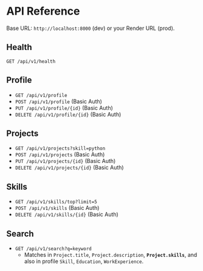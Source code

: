 # API Reference

Base URL: `http://localhost:8000` (dev) or your Render URL (prod).

## Health
`GET /api/v1/health`

## Profile
- `GET /api/v1/profile`
- `POST /api/v1/profile` (Basic Auth)
- `PUT /api/v1/profile/{id}` (Basic Auth)
- `DELETE /api/v1/profile/{id}` (Basic Auth)

## Projects
- `GET /api/v1/projects?skill=python`
- `POST /api/v1/projects` (Basic Auth)
- `PUT /api/v1/projects/{id}` (Basic Auth)
- `DELETE /api/v1/projects/{id}` (Basic Auth)

## Skills
- `GET /api/v1/skills/top?limit=5`
- `POST /api/v1/skills` (Basic Auth)
- `DELETE /api/v1/skills/{id}` (Basic Auth)

## Search
- `GET /api/v1/search?q=keyword`
  - Matches in `Project.title`, `Project.description`, **`Project.skills`**, and also in profile `Skill`, `Education`, `WorkExperience`.
